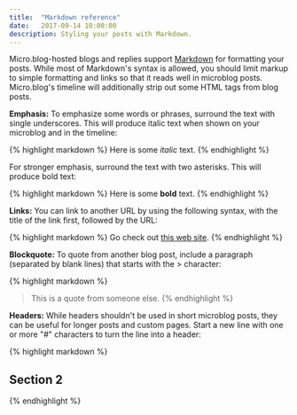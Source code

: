 ```yaml
---
title:  "Markdown reference"
date:   2017-09-14 10:00:00
description: Styling your posts with Markdown.
---
```


Micro.blog-hosted blogs and replies support [Markdown](https://daringfireball.net/projects/markdown/) for formatting your posts. While most of Markdown's syntax is allowed, you should limit markup to simple formatting and links so that it reads well in microblog posts. Micro.blog's timeline will additionally strip out some HTML tags from blog posts.

**Emphasis:** To emphasize some words or phrases, surround the text with single underscores. This will produce italic text when shown on your microblog and in the timeline:

{% highlight markdown %}
Here is some _italic_ text.
{% endhighlight %}

For stronger emphasis, surround the text with two asterisks. This will produce bold text:

{% highlight markdown %}
Here is some **bold** text.
{% endhighlight %}

**Links:** You can link to another URL by using the following syntax, with the title of the link first, followed by the URL:

{% highlight markdown %}
Go check out [this web site](http://micro.blog/).
{% endhighlight %}

**Blockquote:** To quote from another blog post, include a paragraph (separated by blank lines) that starts with the &gt; character:

{% highlight markdown %}
> This is a quote from someone else.
{% endhighlight %}

**Headers:** While headers shouldn't be used in short microblog posts, they can be useful for longer posts and custom pages. Start a new line with one or more "#" characters to turn the line into a header:

{% highlight markdown %}
## Section 2
{% endhighlight %}
